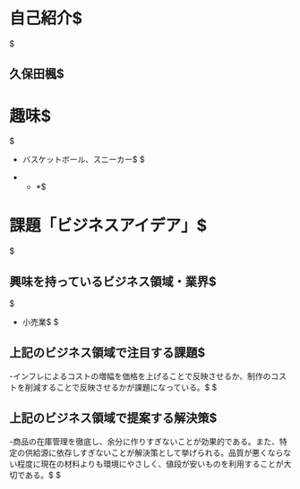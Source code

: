 # 自己紹介$
$
## 久保田楓$
# 趣味$
$
- バスケットボール、スニーカー$
$
* * *$
# 課題「ビジネスアイデア」$
$
## 興味を持っているビジネス領域・業界$
$
- 小売業$
$
## 上記のビジネス領域で注目する課題$
-インフレによるコストの増幅を価格を上げることで反映させるか、制作のコストを削減することで反映させるかが課題になっている。$
$
## 上記のビジネス領域で提案する解決策$
-商品の在庫管理を徹底し、余分に作りすぎないことが効果的である。また、特定の供給源に依存しすぎないことが解決策として挙げられる。品質が悪くならない程度に現在の材料よりも環境にやさしく、値段が安いものを利用することが大切である。$
$